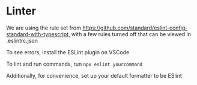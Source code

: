 # Linter
We are using the rule set from https://github.com/standard/eslint-config-standard-with-typescript, with a few rules turned off that can be viewed in .eslintrc.json

To see errors, install the ESLint plugin on VSCode

To lint and run commands, run `npx eslint yourcommand`

Additionally, for convenience, set up your default formatter to be ESlint
